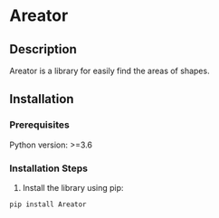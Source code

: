 # Areator

## Description

Areator is a library for easily find the areas of shapes.

## Installation

### Prerequisites

Python version: >=3.6

### Installation Steps

1. Install the library using pip:
```bash
pip install Areator
```
